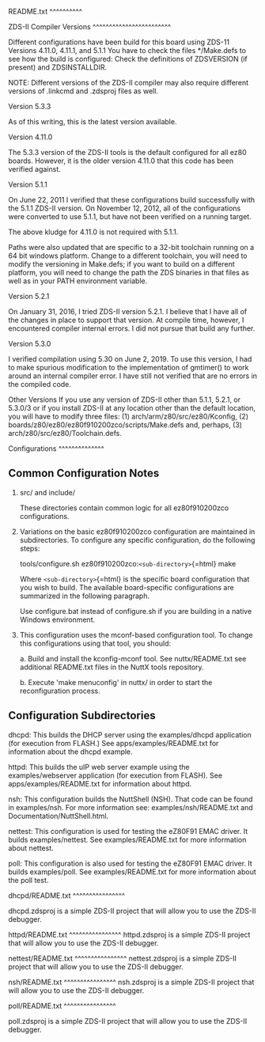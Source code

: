 README.txt \^\^\^\^\^\^\^\^\^\^

ZDS-II Compiler Versions
\^\^\^\^\^\^\^\^\^\^\^\^\^\^\^\^\^\^\^\^\^\^\^\^

Different configurations have been build for this board using ZDS-11
Versions 4.11.0, 4.11.1, and 5.1.1 You have to check the files
\*/Make.defs to see how the build is configured: Check the definitions
of ZDSVERSION (if present) and ZDSINSTALLDIR.

NOTE: Different versions of the ZDS-II compiler may also require
different versions of .linkcmd and .zdsproj files as well.

Version 5.3.3

As of this writing, this is the latest version available.

Version 4.11.0

The 5.3.3 version of the ZDS-II tools is the default configured for all
ez80 boards. However, it is the older version 4.11.0 that this code has
been verified against.

Version 5.1.1

On June 22, 2011 I verified that these configurations build successfully
with the 5.1.1 ZDS-II version. On November 12, 2012, all of the
configurations were converted to use 5.1.1, but have not been verified
on a running target.

The above kludge for 4.11.0 is not required with 5.1.1.

Paths were also updated that are specific to a 32-bit toolchain running
on a 64 bit windows platform. Change to a different toolchain, you will
need to modify the versioning in Make.defs; if you want to build on a
different platform, you will need to change the path the ZDS binaries in
that files as well as in your PATH environment variable.

Version 5.2.1

On January 31, 2016, I tried ZDS-II version 5.2.1. I believe that I have
all of the changes in place to support that version. At compile time,
however, I encountered compiler internal errors. I did not pursue that
build any further.

Version 5.3.0

I verified compilation using 5.30 on June 2, 2019. To use this version,
I had to make spurious modification to the implementation of gmtimer()
to work around an internal compiler error. I have still not verified
that are no errors in the compiled code.

Other Versions If you use any version of ZDS-II other than 5.1.1, 5.2.1,
or 5.3.0/3 or if you install ZDS-II at any location other than the
default location, you will have to modify three files: (1)
arch/arm/z80/src/ez80/Kconfig, (2)
boards/z80/ez80/ez80f910200zco/scripts/Make.defs and, perhaps, (3)
arch/z80/src/ez80/Toolchain.defs.

Configurations \^\^\^\^\^\^\^\^\^\^\^\^\^\^

Common Configuration Notes
--------------------------

1.  src/ and include/

    These directories contain common logic for all ez80f910200zco
    configurations.

2.  Variations on the basic ez80f910200zco configuration are maintained
    in subdirectories. To configure any specific configuration, do the
    following steps:

    tools/configure.sh ez80f910200zco:`<sub-directory>`{=html} make

    Where `<sub-directory>`{=html} is the specific board configuration
    that you wish to build. The available board-specific configurations
    are summarized in the following paragraph.

    Use configure.bat instead of configure.sh if you are building in a
    native Windows environment.

3.  This configuration uses the mconf-based configuration tool. To
    change this configurations using that tool, you should:

    a.  Build and install the kconfig-mconf tool. See nuttx/README.txt
        see additional README.txt files in the NuttX tools repository.

    b.  Execute 'make menuconfig' in nuttx/ in order to start the
        reconfiguration process.

Configuration Subdirectories
----------------------------

dhcpd: This builds the DHCP server using the examples/dhcpd application
(for execution from FLASH.) See apps/examples/README.txt for information
about the dhcpd example.

httpd: This builds the uIP web server example using the
examples/webserver application (for execution from FLASH). See
apps/examples/README.txt for information about httpd.

nsh: This configuration builds the NuttShell (NSH). That code can be
found in examples/nsh. For more information see: examples/nsh/README.txt
and Documentation/NuttShell.html.

nettest: This configuration is used for testing the eZ80F91 EMAC driver.
It builds examples/nettest. See examples/README.txt for more information
about nettest.

poll: This configuration is also used for testing the eZ80F91 EMAC
driver. It builds examples/poll. See examples/README.txt for more
information about the poll test.

dhcpd/README.txt \^\^\^\^\^\^\^\^\^\^\^\^\^\^\^\^

dhcpd.zdsproj is a simple ZDS-II project that will allow you to use the
ZDS-II debugger.

httpd/README.txt \^\^\^\^\^\^\^\^\^\^\^\^\^\^\^\^ httpd.zdsproj is a
simple ZDS-II project that will allow you to use the ZDS-II debugger.

nettest/README.txt \^\^\^\^\^\^\^\^\^\^\^\^\^\^\^\^ nettest.zdsproj is a
simple ZDS-II project that will allow you to use the ZDS-II debugger.

nsh/README.txt \^\^\^\^\^\^\^\^\^\^\^\^\^\^\^\^ nsh.zdsproj is a simple
ZDS-II project that will allow you to use the ZDS-II debugger.

poll/README.txt \^\^\^\^\^\^\^\^\^\^\^\^\^\^\^\^

poll.zdsproj is a simple ZDS-II project that will allow you to use the
ZDS-II debugger.
